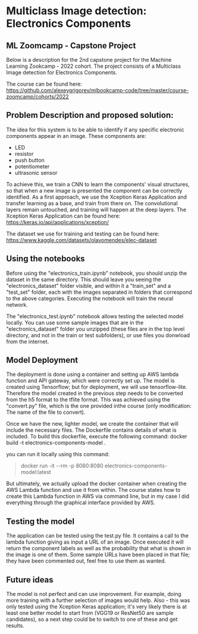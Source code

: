# Multiclass Image detection: Electronics Components

## ML Zoomcamp - Capstone Project


Below is a description for the 2nd capstone project for the Machine Learning Zookcamp - 2022 cohort. The project consists of a Multiclass Image detection for Electronics Components.

The course can be found here: https://github.com/alexeygrigorev/mlbookcamp-code/tree/master/course-zoomcamp/cohorts/2022

## Problem Description and proposed solution:
The idea for this system is to be able to identify if any specific electronic components appear in an image. These components are:
- LED
- resistor
- push button
- potentiometer
- ultrasonic sensor


To achieve this, we train a CNN to learn the components' visual structures, so that when a new image is presented the component can be correctly identified. As a first approach, we use the Xception Keras Application and transfer learning as a base, and train from there on. The convolutional layers remain untouched, and training will happen at the deep layers.
The Xception Keras Application can be found here: https://keras.io/api/applications/xception/

The dataset we use for training and testing can be found here:
https://www.kaggle.com/datasets/olavomendes/elec-dataset

## Using the notebooks
Before using the "electronics_train.ipynb" notebook, you should unzip the dataset in the same directory. This should leave you seeing the "electronics_dataset" folder visible, and within it a "train_set" and a "test_set" folder, each with the images separated in folders that correspond to the above categories.
Executing the notebook will train the neural network.

The "electronics_test.ipynb" notebook allows testing the selected model locally. You can use some sample images that are in the "electronics_dataset" folder you unzipped (these files are in the top level directory, and not in the train or test subfolders), or use files you donwload from the internet.


## Model Deployment
The deployment is done using a container and setting up AWS lambda function and API gateway, which were correctly set up.
The model is created using Tensorflow; but for deployment, we will use tensorflow-lite. Therefore the model created in the previous step needs to be converted from the h5 format to the tflite format. This was achieved using the "convert.py" file, which is the one provided inthe course (only modification: The name of the file to convert).

Once we have the new, lighter model, we create the container that will include the necessary files.
The Dockerfile contains details of what is included. To build this dockerfile, execute the following command:
docker build -t electronics-components-model .

you can run it locally using this command:
> docker run -it --rm -p 8080:8080 electronics-components-model:latest

But ultimately, we actually upload the docker container when creating the AWS Lambda function and use it from within. The course states how to create this Lambda function in AWS via command line, but in my case I did everything through the graphical interface provided by AWS.

## Testing the model
The application can be tested using the test.py file. It contains a call to the lambda function giving as input a URL of an image. Once executed it will return the component labels as well as the probability that what is shown in the image is one of them.
Some sample URLs have been placed in that file; they have been commented out, feel free to use them as wanted.

## Future ideas
The model is not perfect and can use improvement. For example, doing more training with a further selection of images would help.
Also - this was only tested using the Xception Keras application; it's very likely there is at least one better model to start from (VGG19 or ResNet50 are sample candidates), so a next step could be to switch to one of these and get results.





